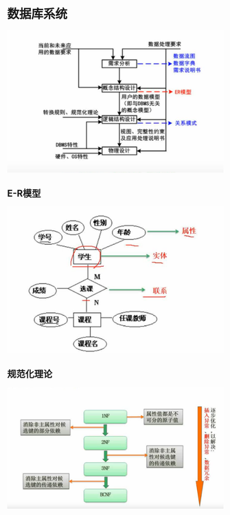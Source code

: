 # 数据库系统

![数据库设计过程](img/数据库设计过程.png)

## E-R模型

![E-R模型](img/E-R模型.png)

## 规范化理论

![规范化理论-范式](img/规范化理论-范式.png)